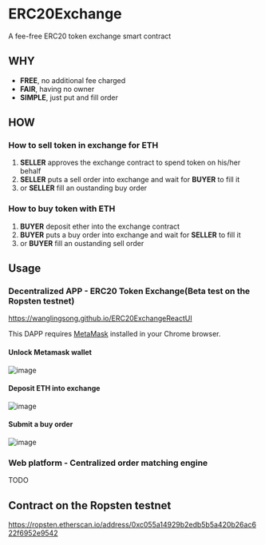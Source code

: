 # ERC20Exchange
A fee-free ERC20 token exchange smart contract

## WHY
* **FREE**, no additional fee charged
* **FAIR**, having no owner
* **SIMPLE**, just put and fill order

## HOW

### How to sell token in exchange for ETH
1. **SELLER** approves the exchange contract to spend token on his/her behalf
2. **SELLER** puts a sell order into exchange and wait for **BUYER** to fill it
3. or **SELLER** fill an oustanding buy order

### How to buy token with ETH
1. **BUYER** deposit ether into the exchange contract
2. **BUYER** puts a buy order into exchange and wait for **SELLER** to fill it
3. or **BUYER** fill an oustanding sell order

## Usage
### Decentralized APP - ERC20 Token Exchange(Beta test on the Ropsten testnet)
https://wanglingsong.github.io/ERC20ExchangeReactUI

This DAPP requires [MetaMask](https://metamask.io) installed in your Chrome browser.
#### Unlock Metamask wallet
![image](https://github.com/wanglingsong/ERC20Exchange/blob/master/gif/unlock-wallet.gif)
#### Deposit ETH into exchange
![image](https://github.com/wanglingsong/ERC20Exchange/blob/master/gif/deposit.gif)
#### Submit a buy order
![image](https://github.com/wanglingsong/ERC20Exchange/blob/master/gif/submit-bid.gif)
### Web platform - Centralized order matching engine
TODO

## Contract on the Ropsten testnet
https://ropsten.etherscan.io/address/0xc055a14929b2edb5b5a420b26ac622f6952e9542
